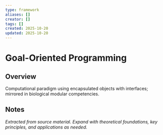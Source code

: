```yaml
---
type: framework
aliases: []
creator: []
tags: []
created: 2025-10-20
updated: 2025-10-20
---
```


# Goal-Oriented Programming

## Overview

Computational paradigm using encapsulated objects with interfaces; mirrored in biological modular competencies.

## Notes

*Extracted from source material. Expand with theoretical foundations, key principles, and applications as needed.*
